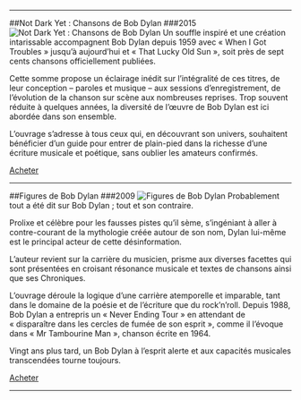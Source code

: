 ***
##Not Dark Yet : Chansons de Bob Dylan
###2015
![Not Dark Yet : Chansons de Bob Dylan]({{FILE:not-dark-yet-chansons-de-bob-dylab.jpg}})
Un souffle inspiré et une création intarissable accompagnent Bob Dylan depuis 1959 avec « When I Got Troubles » jusqu’à aujourd’hui et « That Lucky Old Sun », soit près de sept cents chansons officiellement publiées. 

Cette somme propose un éclairage inédit sur l’intégralité de ces titres, de leur conception – paroles et musique – aux sessions d’enregistrement, de l’évolution de la chanson sur scène aux nombreuses reprises. Trop souvent réduite à quelques années, la diversité de l’œuvre de Bob Dylan est ici abordée dans son ensemble. 

L’ouvrage s’adresse à tous ceux qui, en découvrant son univers, souhaitent bénéficier d’un guide pour entrer de plain-pied dans la richesse d’une écriture musicale et poétique, sans oublier les amateurs confirmés.

[Acheter](https://www.amazon.fr/Not-dark-yet-chansons-dylan/dp/236054148X/ref=sr_1_1?ie=UTF8&qid=1423670978&sr=8-1&keywords=not+dark+yet)

---

##Figures de Bob Dylan
###2009
![Figures de Bob Dylan]({{FILE:figures-de-bob-dylan.jpg}})
Probablement tout a été dit sur Bob Dylan ; tout et son contraire. 

Prolixe et célèbre pour les fausses pistes qu’il sème, s’ingéniant à aller à contre-courant de la mythologie créée autour de son nom, Dylan lui-même est le principal acteur de cette désinformation. 

L’auteur revient sur la carrière du musicien, prisme aux diverses facettes qui sont présentées en croisant résonance musicale et textes de chansons ainsi que ses Chroniques. 

L’ouvrage déroule la logique d’une carrière atemporelle et imparable, tant dans le domaine de la poésie et de l’écriture que du rock’n’roll. Depuis 1988, Bob Dylan a entrepris un « Never Ending Tour » en attendant de « disparaître dans les cercles de fumée de son esprit », comme il l’évoque dans « Mr Tambourine Man », chanson écrite en 1964. 

Vingt ans plus tard, un Bob Dylan à l’esprit alerte et aux capacités musicales transcendées tourne toujours.

[Acheter](https://www.amazon.fr/Figures-Bob-Dylan-Nicolas-Rainaud/dp/2915378843/ref=sr_1_1?ie=UTF8&s=books&qid=1240567130&sr=8-1)

---